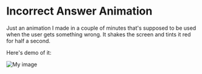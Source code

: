 Incorrect Answer Animation
=============

Just an animation I made in a couple of minutes that's supposed to be used when the user gets something wrong. It shakes the screen and tints it red for half a second.

Here's demo of it:

![My image](pasawaya.github.com/Wrong-Answer-Animation/blob/master/demo.gif)

